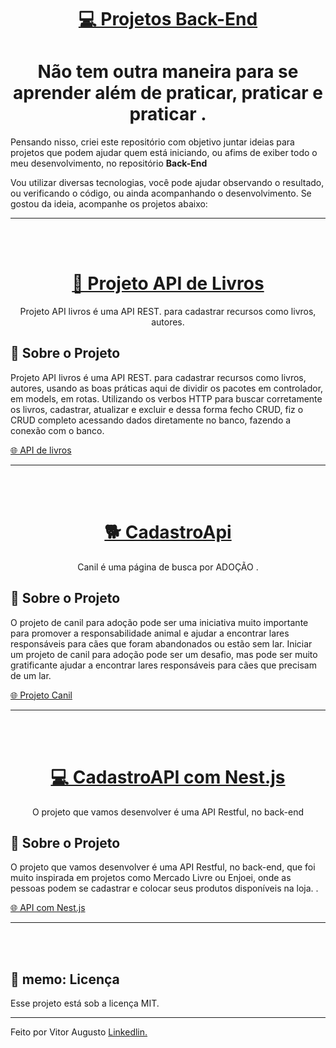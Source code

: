<h1 align="center"><a href="#"> 💻 Projetos Back-End</a></h1>

 <h1 align="center">Não tem outra maneira para se aprender além de praticar, praticar e praticar .</h1>

<p>Pensando nisso, criei este repositório com objetivo juntar ideias para projetos que podem ajudar quem está iniciando, ou afims de exiber todo o meu desenvolvimento, no repositório <strong>Back-End</strong></p>
<p> Vou utilizar diversas tecnologias, você pode ajudar observando o resultado, ou verificando o código, ou ainda acompanhando o desenvolvimento.
Se gostou da ideia, acompanhe os projetos abaixo:</p>

<hr>
<br>
<br>


<h1 align="center"><a href="https://github.com/ViitorAugusto/Back-End/tree/main/AllBooksAPI"> 📖 Projeto API de Livros</a></h1>

<p align="center">
Projeto API livros é uma API REST. para cadastrar recursos como livros, autores.
</p>

## 📃 Sobre o Projeto

<p>Projeto API livros é uma API REST. para cadastrar recursos como livros, autores, usando as boas práticas aqui de dividir os pacotes em controlador, em models, em rotas. Utilizando os verbos HTTP para buscar corretamente os livros, cadastrar, atualizar e excluir e dessa forma fecho  CRUD, fiz o CRUD completo acessando dados diretamente no banco, fazendo a conexão com o banco.

<a href="https://github.com/ViitorAugusto/Back-End/tree/main/AllBooksAPI"> 🌐 API de livros </a></p>



<hr>
<br>
<br>

<h1 align="center"><a href="https://github.com/ViitorAugusto/Back-End/tree/main/ProjetoCanil"> 🐕 CadastroApi</a></h1>

<p align="center">
Canil é uma página de busca por ADOÇÃO .
</p>

## 📃 Sobre o Projeto

<p>O projeto de canil para adoção pode ser uma iniciativa muito importante para promover a responsabilidade animal e ajudar a encontrar lares responsáveis para cães que foram abandonados ou estão sem lar. Iniciar um projeto de canil para adoção pode ser um desafio, mas pode ser muito gratificante ajudar a encontrar lares responsáveis para cães que precisam de um lar.

<a href="https://github.com/ViitorAugusto/Back-End/tree/main/ProjetoCanil"> 🌐 Projeto Canil </a></p>


<hr>
<br>
<br>

<h1 align="center"><a href="https://github.com/ViitorAugusto/Back-End/tree/main/ProjetoCanil"> 💻 CadastroAPI com Nest.js</a></h1>

<p align="center">
O projeto que vamos desenvolver é uma API Restful, no back-end
</p>

## 📃 Sobre o Projeto

<p>O projeto que vamos desenvolver é uma API Restful, no back-end, que foi muito inspirada em projetos como Mercado Livre ou Enjoei, onde as pessoas podem se cadastrar e colocar seus produtos disponíveis na loja.
.

<a href="https://github.com/ViitorAugusto/Back-End/tree/main/CadastroAPI"> 🌐 API com Nest.js </a></p>


<hr>
<br>
<br>

## 🚀 memo: Licença

Esse projeto está sob a licença MIT.

---

Feito por Vitor Augusto [Linkedlin.](https://www.linkedin.com/in/viitoraugusto/)

